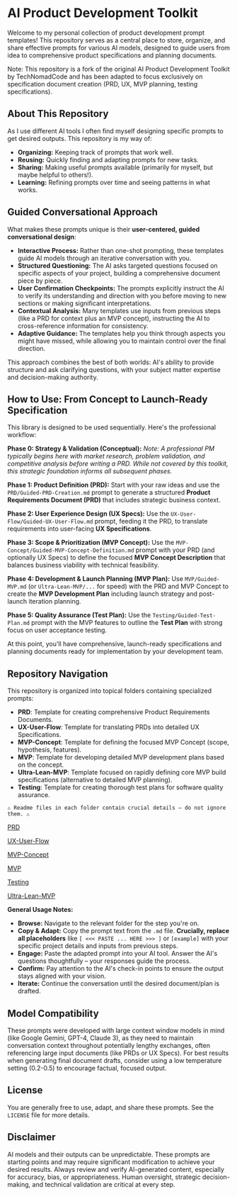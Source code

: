 # AI Product Development Toolkit

Welcome to my personal collection of product development prompt templates! This repository serves as a central place to store, organize, and share effective prompts for various AI models, designed to guide users from idea to comprehensive product specifications and planning documents.

Note: This repository is a fork of the original AI Product Development Toolkit by TechNomadCode and has been adapted to focus exclusively on specification document creation (PRD, UX, MVP planning, testing specifications).

## About This Repository

As I use different AI tools I often find myself designing specific prompts to get desired outputs. This repository is my way of:

*   **Organizing:** Keeping track of prompts that work well.
*   **Reusing:** Quickly finding and adapting prompts for new tasks.
*   **Sharing:** Making useful prompts available (primarily for myself, but maybe helpful to others!).
*   **Learning:** Refining prompts over time and seeing patterns in what works.

## Guided Conversational Approach

What makes these prompts unique is their **user-centered, guided conversational design**:

*   **Interactive Process:** Rather than one-shot prompting, these templates guide AI models through an iterative conversation with you.
*   **Structured Questioning:** The AI asks targeted questions focused on specific aspects of your project, building a comprehensive document piece by piece.
*   **User Confirmation Checkpoints:** The prompts explicitly instruct the AI to verify its understanding and direction with you before moving to new sections or making significant interpretations.
*   **Contextual Analysis:** Many templates use inputs from previous steps (like a PRD for context plus an MVP concept), instructing the AI to cross-reference information for consistency.
*   **Adaptive Guidance:** The templates help you think through aspects you might have missed, while allowing you to maintain control over the final direction.

This approach combines the best of both worlds: AI's ability to provide structure and ask clarifying questions, with your subject matter expertise and decision-making authority.

## How to Use: From Concept to Launch-Ready Specification

This library is designed to be used sequentially. Here's the professional workflow:

**Phase 0: Strategy & Validation (Conceptual):** *Note: A professional PM typically begins here with market research, problem validation, and competitive analysis before writing a PRD. While not covered by this toolkit, this strategic foundation informs all subsequent phases.*

**Phase 1: Product Definition (PRD):** Start with your raw ideas and use the `PRD/Guided-PRD-Creation.md` prompt to generate a structured **Product Requirements Document (PRD)** that includes strategic business context.

**Phase 2: User Experience Design (UX Specs):** Use the `UX-User-Flow/Guided-UX-User-Flow.md` prompt, feeding it the PRD, to translate requirements into user-facing **UX Specifications**.

**Phase 3: Scope & Prioritization (MVP Concept):** Use the `MVP-Concept/Guided-MVP-Concept-Definition.md` prompt with your PRD (and optionally UX Specs) to define the focused **MVP Concept Description** that balances business viability with technical feasibility.

**Phase 4: Development & Launch Planning (MVP Plan):** Use `MVP/Guided-MVP.md` (or `Ultra-Lean-MVP/...` for speed) with the PRD and MVP Concept to create the **MVP Development Plan** including launch strategy and post-launch iteration planning.

**Phase 5: Quality Assurance (Test Plan):** Use the `Testing/Guided-Test-Plan.md` prompt with the MVP features to outline the **Test Plan** with strong focus on user acceptance testing.

At this point, you'll have comprehensive, launch-ready specifications and planning documents ready for implementation by your development team.
## Repository Navigation

This repository is organized into topical folders containing specialized prompts:

*   **PRD**: Template for creating comprehensive Product Requirements Documents.
*   **UX-User-Flow**: Template for translating PRDs into detailed UX Specifications.
*   **MVP-Concept**: Template for defining the focused MVP Concept (scope, hypothesis, features).
*   **MVP**: Template for developing detailed MVP development plans based on the concept.
*   **Ultra-Lean-MVP**: Template focused on rapidly defining core MVP build specifications (alternative to detailed MVP planning).
*   **Testing**: Template for creating thorough test plans for software quality assurance.

```
⚠️ Readme files in each folder contain crucial details – do not ignore them. ⚠️
```

[PRD](PRD/README.md)

[UX-User-Flow](UX-User-Flow/README.md)

[MVP-Concept](MVP-Concept/README.md)

[MVP](MVP/README.md)

[Testing](Testing/README.md)

[Ultra-Lean-MVP](Ultra-Lean-MVP/README.md)

**General Usage Notes:**

*   **Browse:** Navigate to the relevant folder for the step you're on.
*   **Copy & Adapt:** Copy the prompt text from the `.md` file. **Crucially, replace all placeholders** like `[ <<< PASTE ... HERE >>> ]` or `[example]` with your specific project details and inputs from previous steps.
*   **Engage:** Paste the adapted prompt into your AI tool. Answer the AI's questions thoughtfully – your responses guide the process.
*   **Confirm:** Pay attention to the AI's check-in points to ensure the output stays aligned with your vision.
*   **Iterate:** Continue the conversation until the desired document/plan is drafted.

## Model Compatibility

These prompts were developed with large context window models in mind (like Google Gemini, GPT-4, Claude 3), as they need to maintain conversation context throughout potentially lengthy exchanges, often referencing large input documents (like PRDs or UX Specs). For best results when generating final document drafts, consider using a low temperature setting (0.2-0.5) to encourage factual, focused output.

## License

You are generally free to use, adapt, and share these prompts. See the `LICENSE` file for more details.

## Disclaimer

AI models and their outputs can be unpredictable. These prompts are starting points and may require significant modification to achieve your desired results. Always review and verify AI-generated content, especially for accuracy, bias, or appropriateness. Human oversight, strategic decision-making, and technical validation are critical at every step.
